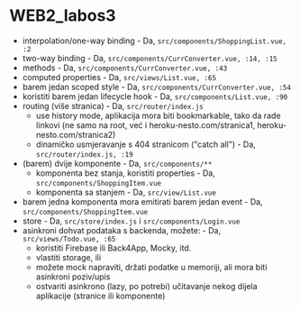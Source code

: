 # WEB2_labos3

- interpolation/one-way binding - Da, `src/components/ShoppingList.vue, :2`
- two-way binding - Da, `src/components/CurrConverter.vue, :14, :15`
- methods - Da, `src/components/CurrConverter.vue, :43`
- computed properties - Da, `src/views/List.vue, :65`
- barem jedan scoped style - Da, `src/components/CurrConverter.vue, :54`
- koristiti barem jedan lifecycle hook - Da, `src/components/List.vue, :90`
- routing (više stranica) - Da, `src/router/index.js`
  - use history mode, aplikacija mora biti bookmarkable, tako da rade linkovi (ne samo na root, već i heroku-nesto.com/stranica1, heroku-nesto.com/stranica2)
  - dinamičko usmjeravanje s 404 stranicom ("catch all") - Da, `src/router/index.js, :19`
- (barem) dvije komponente - Da, `src/components/**`
  - komponenta bez stanja, koristiti properties - Da, `src/components/ShoppingItem.vue`
  - komponenta sa stanjem - Da, `src/view/List.vue`
- barem jedna komponenta mora emitirati barem jedan event - Da, `src/components/ShoppingItem.vue`
- store - Da, `src/store/index.js` i `src/components/Login.vue`
- asinkroni dohvat podataka s backenda, možete: - Da, `src/views/Todo.vue, :65`
  - koristiti Firebase ili Back4App, Mocky, itd.
  - vlastiti storage, ili
  - možete mock napraviti, držati podatke u memoriji, ali mora biti asinkroni poziv/upis
  - ostvariti asinkrono (lazy, po potrebi) učitavanje nekog dijela aplikacije (stranice ili komponente)
